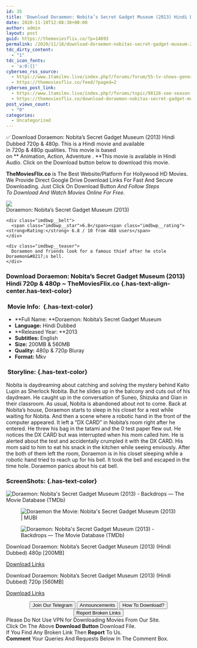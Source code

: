 ```yaml
---
id: 35
title: 'Download Doraemon: Nobita’s Secret Gadget Museum (2013) Hindi Dubbed 480p [200MB] || 720p [560MB]'
date: 2020-11-18T12:08:38+00:00
author: admin
layout: post
guid: https://themoviesflix.co/?p=14693
permalink: /2020/11/18/download-doraemon-nobitas-secret-gadget-museum-2013-hindi-dubbed-480p-200mb-720p-560mb/
tdc_dirty_content:
  - "1"
tdc_icon_fonts:
  - 'a:0:{}'
cyberseo_rss_source:
  - https://www.1tamilmv.live/index.php?/forums/forum/55-tv-shows-general-videos.xml/
  - https://themoviesflix.co/feed/?paged=2
cyberseo_post_link:
  - https://www.1tamilmv.live/index.php?/forums/topic/98126-see-season-1-s01-atvp-1080p-720p-webhdrips-googledrive/
  - https://themoviesflix.co/download-doraemon-nobitas-secret-gadget-museum-2013-hindi-480p-720p/
post_views_count:
  - "0"
categories:
  - Uncategorized
---
```

✅ Download Doraemon: Nobita’s Secret Gadget Museum (2013) Hindi Dubbed&nbsp;720p&nbsp;&&nbsp;480p. This is&nbsp;a&nbsp;Hindi&nbsp;movie and available in&nbsp;720p&nbsp;&&nbsp;480p&nbsp;qualities. This movie is based on&nbsp;**&nbsp;Animation,&nbsp;Action,&nbsp;Adventure&nbsp;.&nbsp;**This movie is available in Hindi Audio. Click on the Download button below to download this movie.

**TheMoviesFlix.co**&nbsp;is The Best Website/Platform For Hollywood HD Movies. We Provide Direct Google Drive Download Links For Fast And Secure Downloading. Just Click On Download Button&nbsp;_And Follow Steps To&nbsp;Download And Watch Movies Online For Free_.

<div class="imdbwp imdbwp--movie dark">
  <div class="imdbwp__thumb">
    <a class="imdbwp__link" target="_blank" title="Doraemon: Nobita's Secret Gadget Museum" href="https://www.imdb.com/title/tt2768084/" rel="nofollow noopener noreferrer"><img class="imdbwp__img" src="https://m.media-amazon.com/images/M/MV5BZDQ0NThkNjEtNWM5My00ODQxLThlOWYtMmViZjAyMjg1NzcwXkEyXkFqcGdeQXVyNjYwNTkzMjU@._V1_SX300.jpg" /></a>
  </div>
  
  <div class="imdbwp__content">
    <div class="imdbwp__header">
      <span class="imdbwp__title">Doraemon: Nobita&#8217;s Secret Gadget Museum</span> (2013)
    </div>
    
    <div class="imdbwp__belt">
      <span class="imdbwp__star">6.8</span><span class="imdbwp__rating"><strong>Rating:</strong> 6.8 / 10 from 488 users</span>
    </div>
    
    <div class="imdbwp__teaser">
      Doraemon and friends look for a famous thief after he stole Doraemon&#8217;s bell.
    </div>
  </div>
</div>

### Download Doraemon: Nobita’s Secret Gadget Museum (2013) Hindi 720p & 480p ~ TheMoviesFlix.co {.has-text-align-center.has-text-color}

### &nbsp;Movie Info:&nbsp; {.has-text-color}

  * **Full Name:&nbsp;**Doraemon: Nobita’s Secret Gadget Museum
  * **Language:**&nbsp;Hindi Dubbed
  * **Released Year:&nbsp;**2013
  * **Subtitles:**&nbsp;English
  * **Size:**&nbsp;200MB & 560MB
  * **Quality:**&nbsp;480p & 720p Bluray
  * **Format:**&nbsp;Mkv

### &nbsp;Storyline: {.has-text-color}

Nobita is daydreaming about catching and solving the mystery behind Kaito Lupin as Sherlock Nobita. But he slides up in the balcony and cuts out of his daydream. He caught up in the conversation of Suneo, Shizuka and Gian in their classroom. As usual, Nobita is abandoned about not to come. Back at Nobita’s house, Doraemon starts to sleep in his closet for a rest while waiting for Nobita. And then a scene where a robotic hand in the front of the computer appeared. It left a “DX CARD” in Nobita’s room right after he entered. He threw his bag in the tatami and the 0 test paper flew out. He notices the DX CARD but was interrupted when his mom called him. He is alerted about the test and accidentally crumpled it with the DX CARD. His mom said to him to eat his snack in the kitchen while seeing enviously. After the both of them left the room, Doraemon is in his closet sleeping while a robotic hand tried to reach up for his bell. It took the bell and escaped in the time hole. Doraemon panics about his cat bell.

### ScreenShots: {.has-text-color}<figure class="wp-block-image">

![Doraemon: Nobita's Secret Gadget Museum (2013) - Backdrops — The Movie Database (TMDb)](https://image.tmdb.org/t/p/original/ib1vWhvBlk5DpKYqSTT4d0E2uJU.jpg) </figure> <figure class="wp-block-image">![Doraemon the Movie: Nobita's Secret Gadget Museum (2013) | MUBI](https://images.mubicdn.net/images/film/113340/cache-90112-1445945887/image-w1280.jpg)</figure> <figure class="wp-block-image">![Doraemon: Nobita's Secret Gadget Museum (2013) - Backdrops — The Movie Database (TMDb)](https://image.tmdb.org/t/p/original/yQaCgkgF0DjgxnY4r0gKasVf7Sk.jpg)</figure> 

<p class="has-text-align-center has-text-color has-medium-font-size">
  Download Doraemon: Nobita’s Secret Gadget Museum (2013) (Hindi Dubbed) 480p [200MB]
</p>

<span class="mb-center maxbutton-3-center"><span class="maxbutton-3-container mb-container"><a class="maxbutton-3 maxbutton maxbutton-post-button" target="_blank" rel="nofollow noopener noreferrer" href="https://coinquint.com/a20070/"><span class="mb-text">Download Links</span></a></span></span>

<p class="has-text-align-center has-text-color has-medium-font-size">
  Download Doraemon: Nobita’s Secret Gadget Museum (2013) (Hindi Dubbed) 720p [560MB]
</p>

<span class="mb-center maxbutton-3-center"><span class="maxbutton-3-container mb-container"><a class="maxbutton-3 maxbutton maxbutton-post-button" target="_blank" rel="nofollow noopener noreferrer" href="https://coinquint.com/a20072/"><span class="mb-text">Download Links</span></a></span></span>

<center>
</center>

<center>
  <a href="https://t.me/themoviesflixcom" target="_blank" data-wpel-link="external" rel="nofollow external noopener noreferrer"><button class="button button5">Join Our Telegram</button></a> <a href="https://themoviesflix.co/download-doraemon-nobitas-secret-gadget-museum-2013-hindi-480p-720p/#" target="_blank" data-wpel-link="external" rel="nofollow external noopener noreferrer"><button class="button button5">Announcements</button></a> <a href="https://themoviesflix.com/how-to-download/" target="_blank" data-wpel-link="external" rel="nofollow external noopener noreferrer"><button class="button button5">How To Download?</button></a> <a href="https://themoviesflix.co/download-doraemon-nobitas-secret-gadget-museum-2013-hindi-480p-720p/#" target="_blank" data-wpel-link="external" rel="nofollow external noopener noreferrer"><button class="button button5">Report Broken Links</button></a>
</center>

<div class="alert alert-danger">
  Please Do Not Use VPN for Downloading Movies From Our Site.
</div>

<div class="alert alert-success">
  Click On The Above <strong>Download Button</strong> Download File.
</div>

<div class="alert alert-warning">
  If You Find Any Broken Link Then <strong>Report</strong> To Us.
</div>

<div class="alert alert-info">
  <strong>Comment</strong> Your Queries And Requests Below In The Comment Box.
</div>